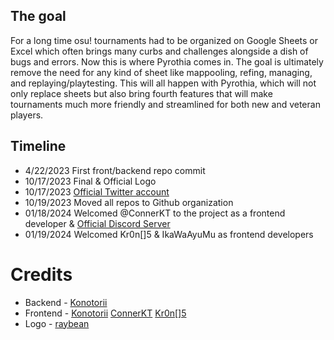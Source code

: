 ## The goal

For a long time osu! tournaments had to be organized on Google Sheets or Excel which often brings many curbs and challenges alongside a dish of bugs and errors. 
Now this is where Pyrothia comes in.
The goal is ultimately remove the need for any kind of sheet like mappooling, refing, managing, and replaying/playtesting. This will all happen with Pyrothia, which will not only replace sheets but also bring fourth features that will make tournaments much more friendly and streamlined for both new and veteran players.

## Timeline

- 4/22/2023 First front/backend repo commit
- 10/17/2023 Final & Official Logo
- 10/17/2023 [Official Twitter account](https://twitter.com/pyrothia_)
- 10/19/2023 Moved all repos to Github organization
- 01/18/2024 Welcomed @ConnerKT to the project as a frontend developer & [Official Discord Server](https://discord.gg/T8Q8PtV27t)
- 01/19/2024 Welcomed Kr0n[]5 & IkaWaAyuMu as frontend developers

# Credits
- Backend - [Konotorii](https://github.com/konotorii)
- Frontend - [Konotorii](https://github.com/konotorii) [ConnerKT](https://github.com/ConnerKT) [Kr0n[]5](https://github.com/didcreetsadgoku500)
- Logo - [raybean](https://raybeans.carrd.co/)
